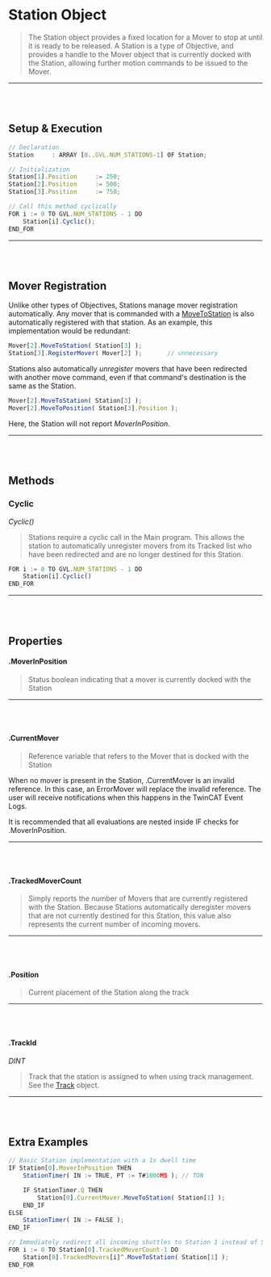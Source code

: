 
# Station Object

> The Station object provides a fixed location for a Mover to stop at until it is ready to be released. A Station is a type of Objective, and provides a handle to the Mover object that is currently docked with the Station, allowing further motion commands to be issued to the Mover.

---
<br>
<br>

## Setup & Execution

```javascript
// Declaration
Station		: ARRAY [0..GVL.NUM_STATIONS-1] OF Station;
```

```javascript
// Initialization
Station[1].Position		:= 250;
Station[2].Position		:= 500;
Station[3].Position		:= 750;
```

```javascript
// Call this method cyclically
FOR i := 0 TO GVL.NUM_STATIONS - 1 DO
	Station[i].Cyclic();
END_FOR
```

---
<br>
<br>

## Mover Registration

Unlike other types of Objectives, Stations manage mover registration automatically. Any mover that is commanded with a [MoveToStation](../CodeReference/Mover.md#movetostation) is also automatically registered with that station. As an example, this implementation would be redundant:

```javascript
Mover[2].MoveToStation( Station[3] );
Station[3].RegisterMover( Mover[2] );		// unnecessary
```

Stations also automatically *unregister* movers that have been redirected with another move command, even if that command's destination is the same as the Station.

```javascript
Mover[2].MoveToStation( Station[3] );
Mover[2].MoveToPosition( Station[3].Position );
```

Here, the Station will not report *MoverInPosition*.

---
<br>
<br>

## Methods

### Cyclic

*Cyclic()*

> Stations require a cyclic call in the Main program. This allows the station to automatically unregister movers from its Tracked list who have been redirected and are no longer destined for this Station.

```javascript
FOR i := 0 TO GVL.NUM_STATIONS - 1 DO
	Station[i].Cyclic()
END_FOR
```

---
<br>
<br>

## Properties

#### .MoverInPosition

> Status boolean indicating that a mover is currently docked with the Station

---
<br>
<br>

#### .CurrentMover

> Reference variable that refers to the Mover that is docked with the Station

When no mover is present in the Station, .CurrentMover is an invalid reference. In this case, an ErrorMover will replace the invalid reference. The user will receive notifications when this happens in the TwinCAT Event Logs.

It is recommended that all evaluations are nested inside IF checks for .MoverInPosition.

---
<br>
<br>

#### .TrackedMoverCount

> Simply reports the number of Movers that are currently registered with the Station. Because Stations automatically deregister movers that are not currently destined for this Station, this value also represents the current number of incoming movers.

---
<br>
<br>

#### .Position

> Current placement of the Station along the track

---
<br>
<br>

#### .TrackId
*DINT*
> Track that the station is assigned to when using track management. See the [Track](Track.md) object.
---
<br>
<br>


## Extra Examples

```javascript
// Basic Station implementation with a 1s dwell time
IF Station[0].MoverInPosition THEN
	StationTimer( IN := TRUE, PT := T#1000MS );	// TON

	IF StationTimer.Q THEN
		Station[0].CurrentMover.MoveToStation( Station[1] );
	END_IF
ELSE
	StationTimer( IN := FALSE );
END_IF
```

```javascript
// Immediately redirect all incoming shuttles to Station 1 instead of Station 0
FOR i := 0 TO Station[0].TrackedMoverCount-1 DO
	Station[0].TrackedMovers[i]^.MoveToStation( Station[1] );
END_FOR
```
